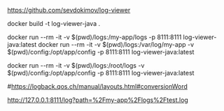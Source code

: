 https://github.com/sevdokimov/log-viewer

docker build -t log-viewer-java .

docker run --rm -it -v $(pwd)/logs:/my-app/logs -p 8111:8111 log-viewer-java:latest
docker run --rm -it -v $(pwd)/logs:/var/log/my-app -v $(pwd)/config:/opt/app/config -p 8111:8111 log-viewer-java:latest

docker run --rm -it -v $(pwd)/logs:/root/logs -v $(pwd)/config:/opt/app/config -p 8111:8111 log-viewer-java:latest

#https://logback.qos.ch/manual/layouts.html#conversionWord

http://127.0.0.1:8111/log?path=%2Fmy-app%2Flogs%2Ftest.log